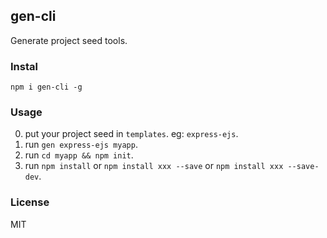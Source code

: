 ## gen-cli

Generate project seed tools.

### Instal

    npm i gen-cli -g

### Usage

0. put your project seed in `templates`. eg: `express-ejs`.
1. run `gen express-ejs myapp`.
2. run `cd myapp && npm init`.
3. run `npm install` or `npm install xxx --save` or `npm install xxx --save-dev`.

### License

MIT
